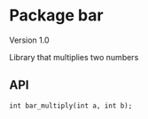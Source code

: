 # Package bar

Version 1.0

Library that multiplies two numbers

## API

```
int bar_multiply(int a, int b);
```

